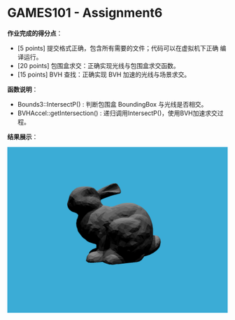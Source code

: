 # GAMES101 - Assignment6

**作业完成的得分点**：

*   [5 points] 提交格式正确，包含所有需要的文件；代码可以在虚拟机下正确 编译运行。
*   [20 points] 包围盒求交：正确实现光线与包围盒求交函数。
*   [15 points] BVH 查找：正确实现 BVH 加速的光线与场景求交。



**函数说明**：

* Bounds3::IntersectP() : 判断包围盒 BoundingBox 与光线是否相交。
*  BVHAccel::getIntersection() : 递归调用IntersectP()，使用BVH加速求交过程。



**结果展示**：

![](images/result.png)

